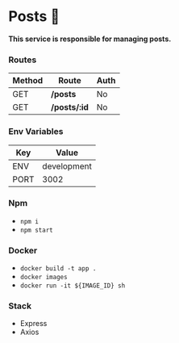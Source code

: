 # Posts 📃

**This service is responsible for managing posts.**

### Routes

| Method | Route          | Auth |
| ------ | -------------- | ---- |
| GET    | **/posts**     | No   |
| GET    | **/posts/:id** | No   |

### Env Variables

| Key  | Value       |
| ---- | ----------- |
| ENV  | development |
| PORT | 3002        |

### Npm

- `npm i`
- `npm start`

### Docker

- `docker build -t app .`
- `docker images`
- `docker run -it ${IMAGE_ID} sh`

### Stack

- Express
- Axios
